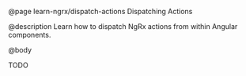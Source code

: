 @page learn-ngrx/dispatch-actions Dispatching Actions

@description Learn how to dispatch NgRx actions from within Angular components.

@body

TODO